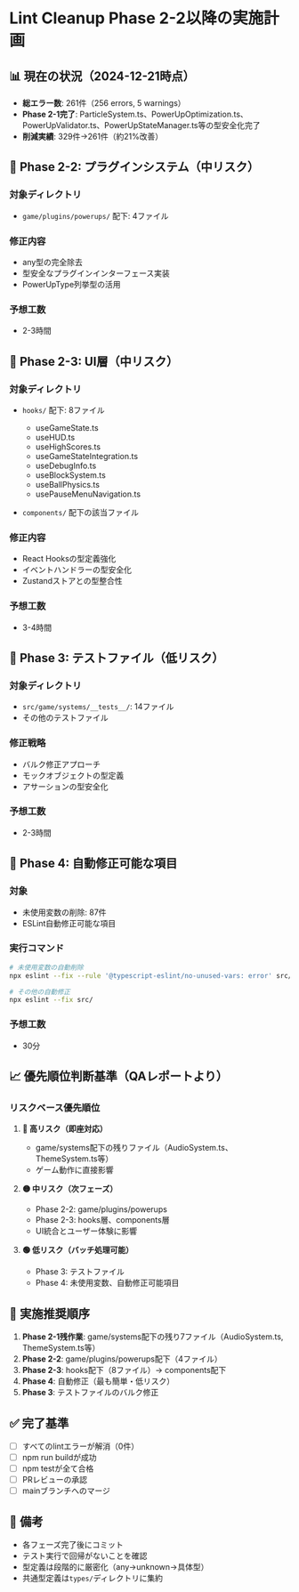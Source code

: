 # Lint Cleanup Phase 2-2以降の実施計画

## 📊 現在の状況（2024-12-21時点）
- **総エラー数**: 261件（256 errors, 5 warnings）
- **Phase 2-1完了**: ParticleSystem.ts、PowerUpOptimization.ts、PowerUpValidator.ts、PowerUpStateManager.ts等の型安全化完了
- **削減実績**: 329件→261件（約21%改善）

## 🎯 Phase 2-2: プラグインシステム（中リスク）
### 対象ディレクトリ
- `game/plugins/powerups/` 配下: 4ファイル

### 修正内容
- any型の完全除去
- 型安全なプラグインインターフェース実装
- PowerUpType列挙型の活用

### 予想工数
- 2-3時間

## 🎯 Phase 2-3: UI層（中リスク）  
### 対象ディレクトリ
- `hooks/` 配下: 8ファイル
  - useGameState.ts
  - useHUD.ts
  - useHighScores.ts
  - useGameStateIntegration.ts
  - useDebugInfo.ts
  - useBlockSystem.ts
  - useBallPhysics.ts
  - usePauseMenuNavigation.ts

- `components/` 配下の該当ファイル

### 修正内容
- React Hooksの型定義強化
- イベントハンドラーの型安全化
- Zustandストアとの型整合性

### 予想工数
- 3-4時間

## 🎯 Phase 3: テストファイル（低リスク）
### 対象ディレクトリ
- `src/game/systems/__tests__/`: 14ファイル
- その他のテストファイル

### 修正戦略
- バルク修正アプローチ
- モックオブジェクトの型定義
- アサーションの型安全化

### 予想工数
- 2-3時間

## 🎯 Phase 4: 自動修正可能な項目
### 対象
- 未使用変数の削除: 87件
- ESLint自動修正可能な項目

### 実行コマンド
```bash
# 未使用変数の自動削除
npx eslint --fix --rule '@typescript-eslint/no-unused-vars: error' src/

# その他の自動修正
npx eslint --fix src/
```

### 予想工数
- 30分

## 📈 優先順位判断基準（QAレポートより）

### リスクベース優先順位
1. **🔴 高リスク（即座対応）**
   - game/systems配下の残りファイル（AudioSystem.ts、ThemeSystem.ts等）
   - ゲーム動作に直接影響

2. **🟡 中リスク（次フェーズ）**  
   - Phase 2-2: game/plugins/powerups
   - Phase 2-3: hooks層、components層
   - UI統合とユーザー体験に影響

3. **🟢 低リスク（バッチ処理可能）**
   - Phase 3: テストファイル
   - Phase 4: 未使用変数、自動修正可能項目

## 🚀 実施推奨順序

1. **Phase 2-1残作業**: game/systems配下の残り7ファイル（AudioSystem.ts, ThemeSystem.ts等）
2. **Phase 2-2**: game/plugins/powerups配下（4ファイル）
3. **Phase 2-3**: hooks配下（8ファイル）→ components配下
4. **Phase 4**: 自動修正（最も簡単・低リスク）
5. **Phase 3**: テストファイルのバルク修正

## ✅ 完了基準
- [ ] すべてのlintエラーが解消（0件）
- [ ] npm run buildが成功
- [ ] npm testが全て合格
- [ ] PRレビューの承認
- [ ] mainブランチへのマージ

## 📝 備考
- 各フェーズ完了後にコミット
- テスト実行で回帰がないことを確認
- 型定義は段階的に厳密化（any→unknown→具体型）
- 共通型定義は`types/`ディレクトリに集約